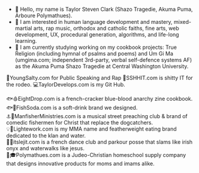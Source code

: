 - 👋 Hello, my name is Taylor Steven Clark (Shazo Tragedie, Akuma Puma, Arboure Polymathues).
- 👀 I am interested in human language development and mastery, mixed-martial arts, rap music, orthodox and catholic faiths, fine arts, web development, UX, procedural generation, algorithms, and life-long learning.
- 🌱 I am currently studying working on my cookbook projects: True Religion (including hymnal of psalms and poems) and Um Gi Ma (umgima.com; independent 3rd-party, verbal self-defence systems AF) as the Akuma Puma Shazo Tragedie at Central Washington University.

🧂YoungSalty.com for Public Speaking and Rap
💩SSHHIT.com is shitty IT for the rodeo.
💻TaylorDevelops.com is my Git Hub.

🐟🩸EightDrop.com is a french-cracker blue-blood anarchy zine cookbook.<br />
🐟🥤FishSoda.com is a soft-drink brand we designed.<br />
⚓🔱ManfisherMinistries.com is a musical street preaching club & brand of comedic fishermen for Christ that replace the dogcatchers.<br />
💡💸Lightework.com is my MMA name and featherweight eating brand dedicated to the klan and water.<br />
👶🐤itslejit.com is a french dance club and parkour posse that slams like irish onyx and waterwalks like jesus.<br />
🤟🎓Polymathues.com is a Judeo-Christian homeschool supply company that designs innovative products for moms and imams alike.<br />
